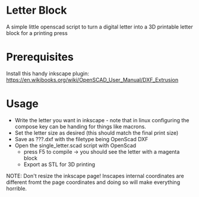 # Letter Block
A simple little openscad script to turn a digital letter into a 3D printable letter block for a printing press

# Prerequisites

Install this handy inkscape plugin: https://en.wikibooks.org/wiki/OpenSCAD_User_Manual/DXF_Extrusion

# Usage

* Write the letter you want in inkscape - note that in linux configuring the compose key can be handing for things like macrons.
* Set the letter size as desired (this should match the final print size)
* Save as ???.dxf with the filetype being OpenScad DXF 
* Open the single_letter.scad script with OpenScad
  * press F5 to compile -> you should see the letter with a magenta block
  * Export as STL for 3D printing

NOTE: Don't resize the inkscape page!  Inscapes internal coordinates are different fromt the page coordinates and doing so will make 
everything horrible. 

